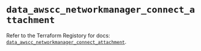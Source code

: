 # `data_awscc_networkmanager_connect_attachment`

Refer to the Terraform Registory for docs: [`data_awscc_networkmanager_connect_attachment`](https://registry.terraform.io/providers/hashicorp/awscc/0.70.0/docs/data-sources/networkmanager_connect_attachment).
